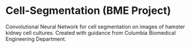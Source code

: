 # Cell-Segmentation (BME Project)
Convolutional Neural Network for cell segmentation on images of hamster kidney cell cultures. Created with guidance from Columbia Biomedical Engineering Department. 

